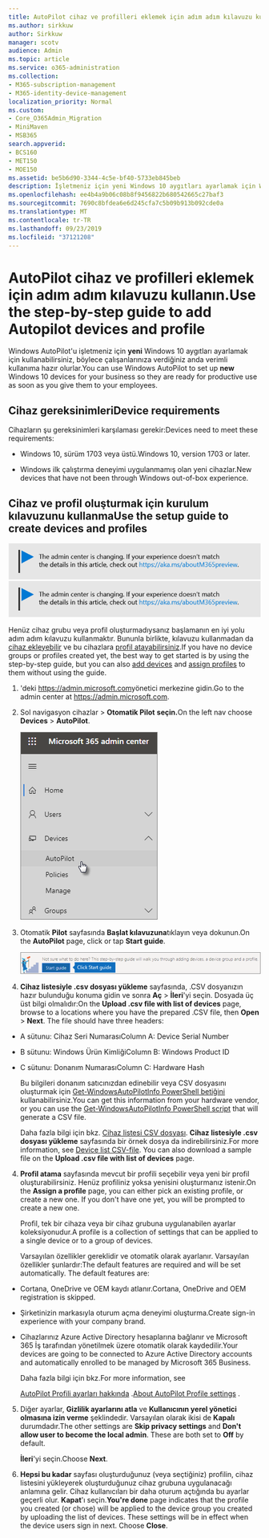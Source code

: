 ```yaml
---
title: AutoPilot cihaz ve profilleri eklemek için adım adım kılavuzu kullanın.
ms.author: sirkkuw
author: Sirkkuw
manager: scotv
audience: Admin
ms.topic: article
ms.service: o365-administration
ms.collection:
- M365-subscription-management
- M365-identity-device-management
localization_priority: Normal
ms.custom:
- Core_O365Admin_Migration
- MiniMaven
- MSB365
search.appverid:
- BCS160
- MET150
- MOE150
ms.assetid: be5b6d90-3344-4c5e-bf40-5733eb845beb
description: İşletmeniz için yeni Windows 10 aygıtları ayarlamak için Windows AutoPilot'u nasıl kullanacağınızı öğrenin.
ms.openlocfilehash: ee4b4a9b06c08b8f9456822b680542665c27baf3
ms.sourcegitcommit: 7690c8bfdea6e6d245cfa7c5b09b913b092cde0a
ms.translationtype: MT
ms.contentlocale: tr-TR
ms.lasthandoff: 09/23/2019
ms.locfileid: "37121208"
---
```

# <a name="use-the-step-by-step-guide-to-add-autopilot-devices-and-profile"></a><span data-ttu-id="e16f7-103">AutoPilot cihaz ve profilleri eklemek için adım adım kılavuzu kullanın.</span><span class="sxs-lookup"><span data-stu-id="e16f7-103">Use the step-by-step guide to add Autopilot devices and profile</span></span>

<span data-ttu-id="e16f7-104">Windows AutoPilot'u işletmeniz için **yeni** Windows 10 aygıtları ayarlamak için kullanabilirsiniz, böylece çalışanlarınıza verdiğiniz anda verimli kullanıma hazır olurlar.</span><span class="sxs-lookup"><span data-stu-id="e16f7-104">You can use Windows AutoPilot to set up **new** Windows 10 devices for your business so they are ready for productive use as soon as you give them to your employees.</span></span>
  
## <a name="device-requirements"></a><span data-ttu-id="e16f7-105">Cihaz gereksinimleri</span><span class="sxs-lookup"><span data-stu-id="e16f7-105">Device requirements</span></span>

<span data-ttu-id="e16f7-106">Cihazların şu gereksinimleri karşılaması gerekir:</span><span class="sxs-lookup"><span data-stu-id="e16f7-106">Devices need to meet these requirements:</span></span>
  
- <span data-ttu-id="e16f7-107">Windows 10, sürüm 1703 veya üstü.</span><span class="sxs-lookup"><span data-stu-id="e16f7-107">Windows 10, version 1703 or later.</span></span>
    
- <span data-ttu-id="e16f7-108">Windows ilk çalıştırma deneyimi uygulanmamış olan yeni cihazlar.</span><span class="sxs-lookup"><span data-stu-id="e16f7-108">New devices that have not been through Windows out-of-box experience.</span></span>
    
## <a name="use-the-setup-guide-to-create-devices-and-profiles"></a><span data-ttu-id="e16f7-109">Cihaz ve profil oluşturmak için kurulum kılavuzunu kullanma</span><span class="sxs-lookup"><span data-stu-id="e16f7-109">Use the setup guide to create devices and profiles</span></span>

<span data-ttu-id="e16f7-110">[![Yönetici merkezinin değiştiğini bildirmek için etiket ve aka.ms/aboutM365preview daha fazla ayrıntı bulabilirsiniz.](media/m365admincenterchanging.png)](https://docs.microsoft.com/office365/admin/microsoft-365-admin-center-preview)</span><span class="sxs-lookup"><span data-stu-id="e16f7-110">[![Label to let you know the admin center is changing and you can find more details at aka.ms/aboutM365preview.](media/m365admincenterchanging.png)](https://docs.microsoft.com/office365/admin/microsoft-365-admin-center-preview)</span></span>

<span data-ttu-id="e16f7-111">Henüz cihaz grubu veya profil oluşturmadıysanız başlamanın en iyi yolu adım adım kılavuzu kullanmaktır. Bununla birlikte, kılavuzu kullanmadan da [cihaz ekleyebilir](create-and-edit-autopilot-devices.md) ve bu cihazlara [profil atayabilirsiniz](create-and-edit-autopilot-profiles.md).</span><span class="sxs-lookup"><span data-stu-id="e16f7-111">If you have no device groups or profiles created yet, the best way to get started is by using the step-by-step guide, but you can also [add devices](create-and-edit-autopilot-devices.md) and [assign profiles](create-and-edit-autopilot-profiles.md) to them without using the guide.</span></span> 
  
1. <span data-ttu-id="e16f7-112">'deki <a href="https://go.microsoft.com/fwlink/p/?linkid=837890" target="_blank">https://admin.microsoft.com</a>yönetici merkezine gidin.</span><span class="sxs-lookup"><span data-stu-id="e16f7-112">Go to the admin center at <a href="https://go.microsoft.com/fwlink/p/?linkid=837890" target="_blank">https://admin.microsoft.com</a>.</span></span>

2. <span data-ttu-id="e16f7-113">Sol navigasyon cihazlar \> **Otomatik Pilot** **seçin.**</span><span class="sxs-lookup"><span data-stu-id="e16f7-113">On the left nav choose **Devices** \> **AutoPilot**.</span></span>

    ![Yönetici merkezinde cihazları seçin ve sonra Otomatik Pilot.](media/AutoPilot.png)
  
2. <span data-ttu-id="e16f7-115">Otomatik **Pilot** sayfasında **Başlat kılavuzuna**tıklayın veya dokunun.</span><span class="sxs-lookup"><span data-stu-id="e16f7-115">On the **AutoPilot** page, click or tap **Start guide**.</span></span>
    
    ![Click Start guide for step-by-step instructions for Autopilot.](media/31662655-d1e6-437d-87ea-c0dec5da56f7.png)
  
3. <span data-ttu-id="e16f7-p101">**Cihaz listesiyle .csv dosyası yükleme** sayfasında, .CSV dosyanızın hazır bulunduğu konuma gidin ve sonra **Aç** \> **İleri**'yi seçin. Dosyada üç üst bilgi olmalıdır:</span><span class="sxs-lookup"><span data-stu-id="e16f7-p101">On the **Upload .csv file with list of devices** page, browse to a locations where you have the prepared .CSV file, then **Open** \> **Next**. The file should have three headers:</span></span>
    
  - <span data-ttu-id="e16f7-119">A sütunu: Cihaz Seri Numarası</span><span class="sxs-lookup"><span data-stu-id="e16f7-119">Column A: Device Serial Number</span></span>
    
  - <span data-ttu-id="e16f7-120">B sütunu: Windows Ürün Kimliği</span><span class="sxs-lookup"><span data-stu-id="e16f7-120">Column B: Windows Product ID</span></span>
    
  - <span data-ttu-id="e16f7-121">C sütunu: Donanım Numarası</span><span class="sxs-lookup"><span data-stu-id="e16f7-121">Column C: Hardware Hash</span></span>
    
    <span data-ttu-id="e16f7-122">Bu bilgileri donanım satıcınızdan edinebilir veya CSV dosyasını oluşturmak için [Get-WindowsAutoPilotInfo PowerShell betiğini](https://www.powershellgallery.com/packages/Get-WindowsAutoPilotInfo) kullanabilirsiniz.</span><span class="sxs-lookup"><span data-stu-id="e16f7-122">You can get this information from your hardware vendor, or you can use the [Get-WindowsAutoPilotInfo PowerShell script](https://www.powershellgallery.com/packages/Get-WindowsAutoPilotInfo) that will generate a CSV file.</span></span> 
    
    <span data-ttu-id="e16f7-p102">Daha fazla bilgi için bkz. [Cihaz listesi CSV dosyası](https://support.office.com/article/932e3676-2491-49f0-9177-d893d2f5276e). **Cihaz listesiyle .csv dosyası yükleme** sayfasında bir örnek dosya da indirebilirsiniz.</span><span class="sxs-lookup"><span data-stu-id="e16f7-p102">For more information, see [Device list CSV-file](https://support.office.com/article/932e3676-2491-49f0-9177-d893d2f5276e). You can also download a sample file on the **Upload .csv file with list of devices** page.</span></span> 
    
4. <span data-ttu-id="e16f7-p103">**Profil atama** sayfasında mevcut bir profili seçebilir veya yeni bir profil oluşturabilirsiniz. Henüz profiliniz yoksa yenisini oluşturmanız istenir.</span><span class="sxs-lookup"><span data-stu-id="e16f7-p103">On the **Assign a profile** page, you can either pick an existing profile, or create a new one. If you don't have one yet, you will be prompted to create a new one.</span></span> 
    
    <span data-ttu-id="e16f7-127">Profil, tek bir cihaza veya bir cihaz grubuna uygulanabilen ayarlar koleksiyonudur.</span><span class="sxs-lookup"><span data-stu-id="e16f7-127">A profile is a collection of settings that can be applied to a single device or to a group of devices.</span></span>
    
    <span data-ttu-id="e16f7-p104">Varsayılan özellikler gereklidir ve otomatik olarak ayarlanır. Varsayılan özellikler şunlardır:</span><span class="sxs-lookup"><span data-stu-id="e16f7-p104">The default features are required and will be set automatically. The default features are:</span></span>
    
  - <span data-ttu-id="e16f7-130">Cortana, OneDrive ve OEM kaydı atlanır.</span><span class="sxs-lookup"><span data-stu-id="e16f7-130">Cortana, OneDrive and OEM registration is skipped.</span></span>
    
  - <span data-ttu-id="e16f7-131">Şirketinizin markasıyla oturum açma deneyimi oluşturma.</span><span class="sxs-lookup"><span data-stu-id="e16f7-131">Create sign-in experience with your company brand.</span></span>
    
  - <span data-ttu-id="e16f7-132">Cihazlarınız Azure Active Directory hesaplarına bağlanır ve Microsoft 365 İş tarafından yönetilmek üzere otomatik olarak kaydedilir.</span><span class="sxs-lookup"><span data-stu-id="e16f7-132">Your devices are going to be connected to Azure Active Directory accounts and automatically enrolled to be managed by Microsoft 365 Business.</span></span>
    
    <span data-ttu-id="e16f7-133">Daha fazla bilgi için bkz.</span><span class="sxs-lookup"><span data-stu-id="e16f7-133">For more information, see</span></span>
    
    <span data-ttu-id="e16f7-134">[AutoPilot Profili ayarları hakkında](autopilot-profile-settings.md) .</span><span class="sxs-lookup"><span data-stu-id="e16f7-134">[About AutoPilot Profile settings](autopilot-profile-settings.md) .</span></span> 
    
5. <span data-ttu-id="e16f7-135">Diğer ayarlar, **Gizlilik ayarlarını atla** ve **Kullanıcının yerel yönetici olmasına izin verme** şeklindedir. Varsayılan olarak ikisi de **Kapalı** durumdadır.</span><span class="sxs-lookup"><span data-stu-id="e16f7-135">The other settings are **Skip privacy settings** and **Don't allow user to become the local admin**. These are both set to **Off** by default.</span></span> 
    
    <span data-ttu-id="e16f7-136">**İleri**'yi seçin.</span><span class="sxs-lookup"><span data-stu-id="e16f7-136">Choose **Next**.</span></span>
    
6. <span data-ttu-id="e16f7-p105">**Hepsi bu kadar** sayfası oluşturduğunuz (veya seçtiğiniz) profilin, cihaz listesini yükleyerek oluşturduğunuz cihaz grubuna uygulanacağı anlamına gelir. Cihaz kullanıcıları bir daha oturum açtığında bu ayarlar geçerli olur. **Kapat**'ı seçin.</span><span class="sxs-lookup"><span data-stu-id="e16f7-p105">**You're done** page indicates that the profile you created (or chose) will be applied to the device group you created by uploading the list of devices. These settings will be in effect when the device users sign in next. Choose **Close**.</span></span>
    
